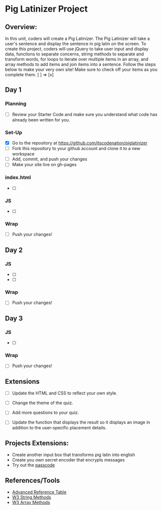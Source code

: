 # Pig Latinizer Project

## Overview: 
In this unit, coders will create a Pig Latinizer. The Pig Latinizer will take a user's sentence and display the sentence in pig latin on the screen. To create this project, coders will use jQuery to take user input and display data, functions to separate concerns, string methods to separate and transform words, for loops to iterate over multiple items in an array, and array methods to add items and join items into a sentence. Follow the steps below to make your very own site! Make sure to check off your items as you complete them. [ ] => [x]

## Day 1
### Planning
- [ ] Review your Starter Code and make sure you understand what code has already been written for you.
### Set-Up
- [x] Go to the repository at https://github.com/itscodenation/piglatinizer
- [ ] Fork this repository to your github account and clone it to a new workspace
- [ ] Add, commit, and push your changes
- [ ] Make your site live on gh-pages
### index.html
- [ ] 
### JS
- [ ]
### Wrap
- [ ] Push your changes!

## Day 2
### JS
- [ ] 
- [ ] 
### Wrap
- [ ] Push your changes!


## Day 3
### JS
- [ ] 
### Wrap
- [ ] Push your changes!

## Extensions
- [ ] Update the HTML and CSS to reflect your own style.
- [ ] Change the theme of the quiz.
- [ ] Add more questions to your quiz.
- [ ] Update the function that displays the result so it displays an image in addition to the user-specific placement details.


## Projects Extensions:
* Create another input box that transforms pig latin into english
* Create you own secret encoder that encrypts messages 
* Try out the [passcode](https://jsbin.com/tawogirebo/edit?html,js,output)

## References/Tools
* [Advanced Reference Table]()
* [W3 String Methods](https://www.w3schools.com/js/js_string_methods.asp)
* [W3 Array Methods](https://www.w3schools.com/js/js_array_methods.asp)
